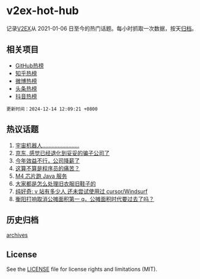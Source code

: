 # v2ex-hot-hub

 记录[V2EX](https://www.v2ex.com/)从 2021-01-06 日至今的热门话题。每小时抓取一次数据，按天[归档](archives)。
 
 ## 相关项目

- [GitHub热榜](https://github.com/it985/github-hot-hub)
- [知乎热榜](https://github.com/it985/zhihu-hot-hub)
- [微博热榜](https://github.com/it985/weibo-hot-hub)
- [头条热榜](https://github.com/it985/toutiao-hot-hub)
- [抖音热榜](https://github.com/it985/douyin-hot-hub)


 `更新时间：2024-12-14 12:09:21 +0800`

## 热议话题

1. [宇宙机器人........................](https://www.v2ex.com/t/1097255)
1. [京东, 感觉已经退化到妥妥的骗子公司了](https://www.v2ex.com/t/1097316)
1. [今年效益不行，公司降薪了](https://www.v2ex.com/t/1097261)
1. [这算不算是程序员的痛苦？](https://www.v2ex.com/t/1097445)
1. [M4 芯片跑 Java 服务](https://www.v2ex.com/t/1097289)
1. [大家都是怎么处理旧衣服旧鞋子的](https://www.v2ex.com/t/1097280)
1. [纯好奇: v 站有多少人 还未尝试使用过 cursor/Windsurf](https://www.v2ex.com/t/1097327)
1. [衡阳打响取消公摊面积第一 q，公摊面积时代要过去了吗？](https://www.v2ex.com/t/1097330)

## 历史归档

[archives](archives)

## License

See the [LICENSE](LICENSE) file for license rights and limitations (MIT).
